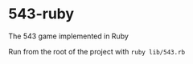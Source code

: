 # 543-ruby
The 543 game implemented in Ruby

Run from the root of the project with `ruby lib/543.rb`
